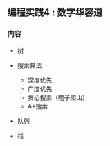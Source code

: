 ## 编程实践4 : 数字华容道



### 内容

- 树

- 搜索算法
    - 深度优先
    - 广度优先
    - 贪心搜索（瞎子爬山）
    - A\*搜索 

- 队列

- 栈
